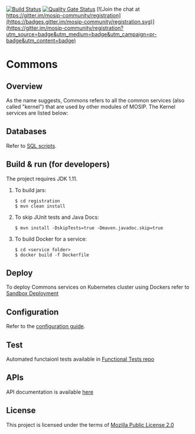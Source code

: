 
[![Build Status](https://travis-ci.org/mosip/registration.svg?branch=master)](https://travis-ci.org/mosip/registration)
[![Quality Gate Status](https://sonarcloud.io/api/project_badges/measure?project=mosip_registration&metric=alert_status)](https://sonarcloud.io/dashboard?id=mosip_registration)
[![Join the chat at https://gitter.im/mosip-community/registration](https://badges.gitter.im/mosip-community/registration.svg)](https://gitter.im/mosip-community/registration?utm_source=badge&utm_medium=badge&utm_campaign=pr-badge&utm_content=badge)

# Commons

## Overview
As the name suggests, Commons refers to all the common services (also called "kernel") that are used by other modules of MOSIP. The Kernel services are listed below:

## Databases
Refer to [SQL scripts](db_scripts).

## Build & run (for developers)
The project requires JDK 1.11. 
1. To build jars:
    ```
    $ cd registration
    $ mvn clean install 
    ```
1. To skip JUnit tests and Java Docs:
    ```
    $ mvn install -DskipTests=true -Dmaven.javadoc.skip=true
    ```
1. To build Docker for a service:
    ```
    $ cd <service folder>
    $ docker build -f Dockerfile
    ```

## Deploy
To deploy Commons services on Kubernetes cluster using Dockers refer to [Sandbox Deployment](https://docs.mosip.io/1.2.0/deployment/sandbox-deployment)

## Configuration
Refer to the [configuration guide](docs/configuration.md).

## Test
Automated functaionl tests available in [Functional Tests repo](https://github.com/mosip/mosip-functional-tests)

## APIs
API documentation is available [here](https://mosip.github.io/documentation/)

## License
This project is licensed under the terms of [Mozilla Public License 2.0](LICENSE)



